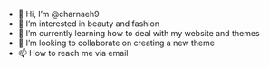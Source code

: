 - 👋 Hi, I’m @charnaeh9
- 👀 I’m interested in beauty and fashion
- 🌱 I’m currently learning how to deal with my website and themes
- 💞️ I’m looking to collaborate on creating a new theme
- 📫 How to reach me via email

<!---
charnaeh9/charnaeh9 is a ✨ special ✨ repository because its `README.md` (this file) appears on your GitHub profile.
You can click the Preview link to take a look at your changes.
--->
